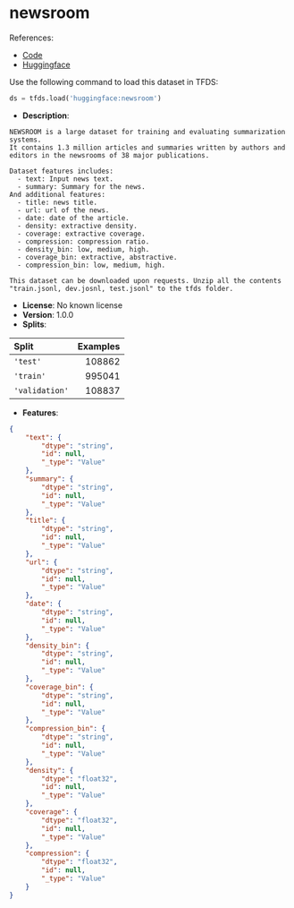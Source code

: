 # newsroom

References:

*   [Code](https://github.com/huggingface/datasets/blob/master/datasets/newsroom)
*   [Huggingface](https://huggingface.co/datasets/newsroom)



Use the following command to load this dataset in TFDS:

```python
ds = tfds.load('huggingface:newsroom')
```

*   **Description**:

```
NEWSROOM is a large dataset for training and evaluating summarization systems.
It contains 1.3 million articles and summaries written by authors and
editors in the newsrooms of 38 major publications.

Dataset features includes:
  - text: Input news text.
  - summary: Summary for the news.
And additional features:
  - title: news title.
  - url: url of the news.
  - date: date of the article.
  - density: extractive density.
  - coverage: extractive coverage.
  - compression: compression ratio.
  - density_bin: low, medium, high.
  - coverage_bin: extractive, abstractive.
  - compression_bin: low, medium, high.

This dataset can be downloaded upon requests. Unzip all the contents
"train.jsonl, dev.josnl, test.jsonl" to the tfds folder.
```

*   **License**: No known license
*   **Version**: 1.0.0
*   **Splits**:

Split  | Examples
:----- | -------:
`'test'` | 108862
`'train'` | 995041
`'validation'` | 108837

*   **Features**:

```json
{
    "text": {
        "dtype": "string",
        "id": null,
        "_type": "Value"
    },
    "summary": {
        "dtype": "string",
        "id": null,
        "_type": "Value"
    },
    "title": {
        "dtype": "string",
        "id": null,
        "_type": "Value"
    },
    "url": {
        "dtype": "string",
        "id": null,
        "_type": "Value"
    },
    "date": {
        "dtype": "string",
        "id": null,
        "_type": "Value"
    },
    "density_bin": {
        "dtype": "string",
        "id": null,
        "_type": "Value"
    },
    "coverage_bin": {
        "dtype": "string",
        "id": null,
        "_type": "Value"
    },
    "compression_bin": {
        "dtype": "string",
        "id": null,
        "_type": "Value"
    },
    "density": {
        "dtype": "float32",
        "id": null,
        "_type": "Value"
    },
    "coverage": {
        "dtype": "float32",
        "id": null,
        "_type": "Value"
    },
    "compression": {
        "dtype": "float32",
        "id": null,
        "_type": "Value"
    }
}
```


